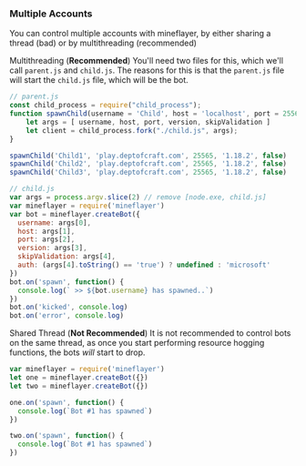 ### Multiple Accounts
You can control multiple accounts with mineflayer, by either sharing a thread (bad) or by multithreading (recommended)

Multithreading (**Recommended**)
You'll need two files for this, which we'll call `parent.js` and `child.js`.
The reasons for this is that the `parent.js` file will start the `child.js` file, which will be the bot.
```js
// parent.js
const child_process = require("child_process");
function spawnChild(username = 'Child', host = 'localhost', port = 25565, version = '1.18.2', skipValidation = false) {
    let args = [ username, host, port, version, skipValidation ]
    let client = child_process.fork("./child.js", args);
}

spawnChild('Child1', 'play.deptofcraft.com', 25565, '1.18.2', false)
spawnChild('Child2', 'play.deptofcraft.com', 25565, '1.18.2', false)
spawnChild('Child3', 'play.deptofcraft.com', 25565, '1.18.2', false)
```` 

```js
// child.js
var args = process.argv.slice(2) // remove [node.exe, child.js]
var mineflayer = require('mineflayer')
var bot = mineflayer.createBot({
  username: args[0],
  host: args[1],
  port: args[2],
  version: args[3],
  skipValidation: args[4],
  auth: (args[4].toString() == 'true') ? undefined : 'microsoft'
})
bot.on('spawn', function() {
  console.log(` >> ${bot.username} has spawned..`)
})
bot.on('kicked', console.log)
bot.on('error', console.log)
```

Shared Thread (**Not Recommended**)
It is not recommended to control bots on the same thread, as once you start performing resource hogging functions, the bots *will* start to drop.
```js
var mineflayer = require('mineflayer')
let one = mineflayer.createBot({})
let two = mineflayer.createBot({})

one.on('spawn', function() {
  console.log(`Bot #1 has spawned`)
})

two.on('spawn', function() {
  console.log(`Bot #1 has spawned`)
})
```